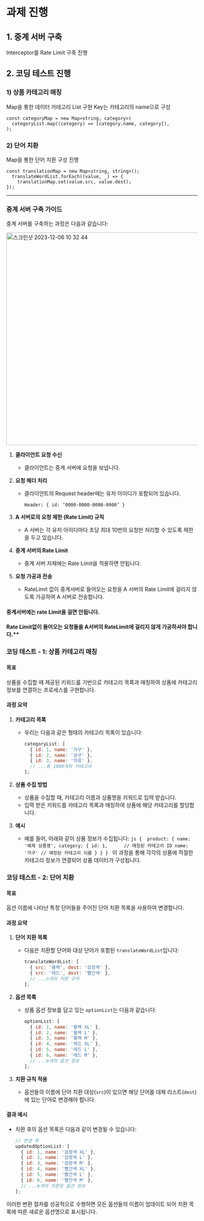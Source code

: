# 과제 진행

## 1. **중계 서버 구축**

Interceptor를 Rate Limit 구축 진행

## 2. **코딩 테스트 진행**

### 1) 상품 카테고리 매칭

Map을 통한 데이터 카테고리 List 구현
Key는 카테고리의 name으로 구성

```JS
const categoryMap = new Map<string, category>(
  categoryList.map((category) => [category.name, category]),
);
```

### 2) 단어 치환

Map을 통한 단어 치환 구성 진행

```JS
const translationMap = new Map<string, string>();
  translateWordList.forEach((value, _) => {
    translationMap.set(value.src, value.dest);
});
```

---

### 중계 서버 구축 가이드

중계 서버를 구축하는 과정은 다음과 같습니다:

<img width="560" alt="스크린샷 2023-12-06 10 32 44" src="https://github.com/rapidglobal-seokhyeon/backend-test/assets/127168148/67f55578-b779-486c-8414-36747c8dd8c2">

1. **클라이언트 요청 수신**
   - 클라이언트는 중계 서버에 요청을 보냅니다.
2. **요청 헤더 처리**

   - 클라이언트의 Request header에는 유저 아이디가 포함되어 있습니다.
     ```
     Header: { id: ‘0000-0000-0000-0000’ }
     ```

3. **A 서버로의 요청 제한 (Rate Limit) 규칙**

   - A 서버는 각 유저 아이디마다 초당 최대 10번의 요청만 처리할 수 있도록 제한을 두고 있습니다.

4. **중계 서버의 Rate Limit**

   - 중계 서버 자체에는 Rate Limit을 적용하면 안됩니다.

5. **요청 가공과 전송**
   - RateLimit 없이 중계서버로 들어오는 요청을 A 서버의 Rate Limit에 걸리지 않도록 가공하여 A 서버로 전송합니다.

#### 중계서버에는 rate Limit을 걸면 안됩니다.

#### Rate Limit없이 들어오는 요청들을 A서버의 RateLimit에 걸리지 않게 가공하셔야 합니다.\*\*

### 코딩 테스트 - 1: 상품 카테고리 매칭

#### 목표

상품을 수집할 때 제공된 키워드를 기반으로 카테고리 목록과 매칭하여 상품에 카테고리 정보를 연결하는 프로세스를 구현합니다.

#### 과정 요약

1. **카테고리 목록**

   - 우리는 다음과 같은 형태의 카테고리 목록이 있습니다:
     ```js
     categoryList: [
       { id: 1, name: '가구' },
       { id: 2, name: '공구' },
       { id: 3, name: '의류' },
       // ...총 1000개의 카테고리
     ];
     ```

2. **상품 수집 방법**

   - 상품을 수집할 때, 카테고리 이름과 상품명을 키워드로 입력 받습니다.
   - 입력 받은 키워드를 카테고리 목록과 매칭하여 상품에 해당 카테고리를 할당합니다.

3. **예시**
   - 예를 들어, 아래와 같이 상품 정보가 수집됩니다:
     `js
{ 
  product: {
    name: '예제 상품명',
    category: {
      id: 1,      // 매칭된 카테고리 ID
      name: '가구' // 매칭된 카테고리 이름
    }
  }
}
`
     이 과정을 통해 각각의 상품에 적절한 카테고리 정보가 연결되어 상품 데이터가 구성됩니다.

### 코딩 테스트 - 2: 단어 치환

#### 목표

옵션 이름에 나타난 특정 단어들을 주어진 단어 치환 목록을 사용하여 변경합니다.

#### 과정 요약

1. **단어 치환 목록**

   - 다음은 치환할 단어와 대상 단어가 포함된 `translateWordList`입니다:
     ```js
     translateWordList: [
       { src: '블랙', dest: '검정색' },
       { src: '레드', dest: '빨간색' },
       // ...n개의 치환 규칙
     ];
     ```

2. **옵션 목록**

   - 상품 옵션 정보를 담고 있는 `optionList`는 다음과 같습니다:
     ```js
     optionList: [
       { id: 1, name: '블랙 XL' },
       { id: 2, name: '블랙 L' },
       { id: 3, name: '블랙 M' },
       { id: 4, name: '레드 XL' },
       { id: 5, name: '레드 L' },
       { id: 6, name: '레드 M' },
       // ...m개의 옵션 정보
     ];
     ```

3. **치환 규칙 적용**
   - 옵션들의 이름에 단어 치환 대상(`src`)이 있으면 해당 단어를 대체 리스트(`dest`)에 있는 단어로 변경해야 합니다.

#### 결과 예시

- 치환 후의 옵션 목록은 다음과 같이 변경될 수 있습니다:
  ```js
  // 변경 후
  updatedOptionList: [
    { id: 1, name: '검정색 XL' },
    { id: 2, name: '검정색 L' },
    { id: 3, name: '검정색 M' },
    { id: 4, name: '빨간색 XL' },
    { id: 5, name: '빨간색 L' },
    { id: 6, name: '빨간색 M' },
    // ...m개의 치환된 옵션 정보
  ];
  ```

이러한 변환 절차를 성공적으로 수행하면 모든 옵션들의 이름이 업데이트 되어 치환 목록에 따른 새로운 옵션명으로 표시됩니다.
